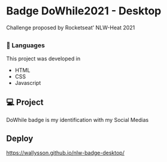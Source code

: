 # Badge DoWhile2021 - Desktop
<p>Challenge proposed by Rocketseat' NLW-Heat 2021</p>

##

### 🚀 Languages
This project was developed in

  - HTML
  - CSS
  - Javascript

## 💻 Project
DoWhile badge is my identification with my Social Medias

## Deploy
https://wallysson.github.io/nlw-badge-desktop/

